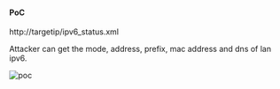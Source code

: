 #### PoC
http://targetip/ipv6_status.xml

Attacker can get the mode, address, prefix, mac address and dns of lan ipv6.

![poc](ipv6_status.jpg)


